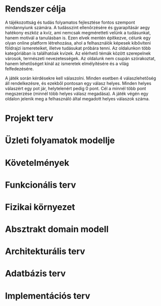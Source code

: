 # Rendszer célja
A tájékozottság és tudás folyamatos fejlesztése fontos szempont mindannyiunk számára. A tudásszint ellenőrzésére és gyarapításár aegy hatékony eszköz a kvíz, ami nemcsak megméretteti velünk a tudásunkat, hanem motivál a tanulásban is. Ezen elvek mentén építkezve, célunk egy olyan online platform létrehozása, ahol a felhasználók képesek kibővíteni földrajzi ismereteiket, illetve tudásukat próbára tenni. Az oldalunkon több kategóriában is találhatóak kvízek. Az elérhető témák között szerepelnek városok, természeti nevezetességek. Az oldalunk nem csupán szórakoztat, hanem lehetőséget kínál az ismeretek elmélyítésére és a világ felfedezésére.

A játék során kérdésekre kell válaszolni. Minden esetben 4 válaszlehetőség áll rendelkezésre, és ezekből pontosan egy válasz helyes. Minden helyes válaszért egy pot jár, helytelenért pedig 0 pont. Cél a minnél több pont megszerzése (minnél több helyes válasz megadása). A játék végén egy oldalon jelenik meg a felhasználó által megadott helyes válaszok száma.

# Projekt terv

# Üzleti folyamatok modellje

# Követelmények

# Funkcionális terv

# Fizikai környezet

# Absztrakt domain modell

# Architekturális terv

# Adatbázis terv

# Implementációs terv